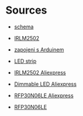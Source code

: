 # Sources

* [schema](https://i.stack.imgur.com/ZK60L.png)

* [IRLM2502](https://www.infineon.com/dgdl/irlml2502.pdf?fileId=5546d462533600a401535667f44d2602)

* [zapojeni s Arduinem](http://bildr.org/2012/03/rfp30n06le-arduino/)

* [LED strip](https://electronics.stackexchange.com/questions/67775/driving-led-strip-from-microcontroller)

* [IRLM2502 Aliexpress](https://www.aliexpress.com/item/20pcs-Transistor-IRLML2502-TRPBF-00BF-MOSFET-N-Channel-Field-Effect-DIY-SOT-23/32825995678.html?ws_ab_test=searchweb0_0,searchweb201602_2_10152_10065_10151_10068_10344_10345_10342_10343_10340_10341_10304_10307_10060_10302_10155_10154_10056_10055_10054_10538_10537_10059_10536_10535_10534_10533_100031_10099_10338_10103_10102_10052_10053_10107_10050_10142_10051_10171_10084_10083_10080_10082_10081_10110_10111_10112_10113_10114_10312_10313_10314_10078_10079_10073-10171,searchweb201603_14,ppcSwitch_5&btsid=5aa18aa7-6b1b-49c6-a520-7193cf9323c9&algo_expid=76dc867b-397c-4e50-9a33-b0bdd5d09113-1&algo_pvid=76dc867b-397c-4e50-9a33-b0bdd5d09113)

* [Dimmable LED Aliexpress](https://www.aliexpress.com/wholesale?catId=0&initiative_id=SB_20171016112438&SearchText=dimmable+led+12V)
* [RFP30N06LE Aliexpress](https://www.aliexpress.com/item/Free-shipping-10pcs-lot-RFP30N06LE-P30N06LE-P30N06-MOSFET-N-CH-60V-30A-TO-220-Best-quality/32328363970.html?ws_ab_test=searchweb0_0,searchweb201602_2_10152_10065_10151_10068_10344_10345_10342_10343_10340_10341_10304_10307_10060_10302_10155_10154_10056_10055_10054_10538_10537_10059_10536_10535_10534_10533_100031_10099_10338_10103_10102_10052_10053_10107_10050_10142_10051_10171_10084_10083_10080_10082_10081_10110_10111_10112_10113_10114_10312_10313_10314_10078_10079_10073,searchweb201603_14,ppcSwitch_5&btsid=0b1c3a22-eb1d-4be8-83c7-9743ef457017&algo_expid=a6a32a56-d696-4e33-960e-0c5e034c5be1-0&algo_pvid=a6a32a56-d696-4e33-960e-0c5e034c5be1)

* [RFP30N06LE](https://www.sparkfun.com/datasheets/Components/General/RFP30N06LE.pdf)
